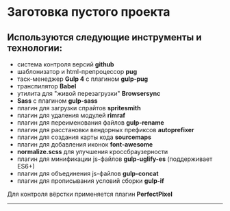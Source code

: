 # Заготовка пустого проекта


## Используются следующие инструменты и технологии:
* система контроля версий **github**
* шаблонизатор и html-препроцессор **pug**
* таск-менеджер **Gulp 4** c плагином **gulp-pug**
* транспилятор **Babel**
* утилита для "живой перезагрузки" **Browsersync**
* **Sass** с плагином **gulp-sass**
* плагин для загрузки спрайтов **spritesmith**
* плагин для удаления модулей **rimraf**
* плагин для переименования файлов **gulp-rename**
* плагин для расстановки вендорных префиксов **autoprefixer**
* плагин для создания карты кода **sourcemaps**
* плагин для добавления иконок **font-awesome**
* **normalize.scss** для улучшения кроссбраузерности
* плагин для минификации js-файлов **gulp-uglify-es** (поддерживает ES6+)
* плагин для объединения js-файлов **gulp-concat**
* плагин для прописывания условий сборки **gulp-if**

Для контроля вёрстки применяется плагин **PerfectPixel**



---
